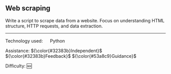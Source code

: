 ## Web scraping
Write a script to scrape data from a website. Focus on understanding HTML structure, HTTP requests, and data extraction.

<hr>

Technology used:
<img src="https://github.com/user-attachments/assets/7d285894-8452-4382-9eb4-59ed43c78129" height="15" width="15" valign="center"> Python

Assistance: ${\color{#32383b}Independent}$ ${\color{#32383b}Feedback}$ ${\color{#53a8c9}Guidance}$

Difficulty: 🆕
